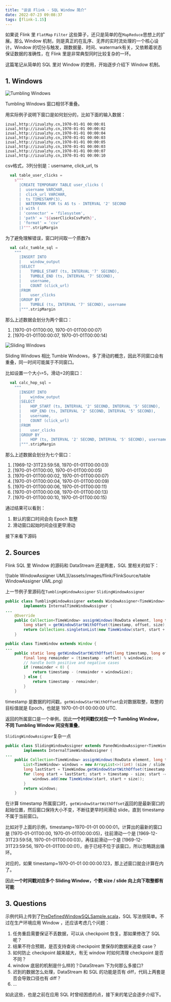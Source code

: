 ```yaml
---
title: "谈谈 Flink - SQL Window 简介"
date: 2022-07-23 09:08:37
tags: [flink-1.15]
---
```


如果说 Flink 里 `FlatMap` `Filter` 这些算子，还只是简单的在`MapReduce`思想上的扩展。那么 Window 机制，则是真正的在乱序、无界的实时流处理的一个核心设计。Window 的切分与触发，跟数据量、时间、watermark有关，又依赖着状态保证数据的准确性，在 Flink 里是非常典型同时比较复杂的一环。

这篇笔记从简单的 SQL 里对 Window 的使用，开始逐步介绍下 Window 机制。

## 1. Windows

![Tumbling Windows](/assets/images/flink/tumbling-windows.svg)

Tumbling Windows 窗口相邻不重叠。

用实际例子说明下窗口是如何划分的，比如下面的输入数据：

```
izual,http://izualzhy.cn,1970-01-01 00:00:01
izual,http://izualzhy.cn,1970-01-01 00:00:02
izual,http://izualzhy.cn,1970-01-01 00:00:04
izual,http://izualzhy.cn,1970-01-01 00:00:03
izual,http://izualzhy.cn,1970-01-01 00:00:05
izual,http://izualzhy.cn,1970-01-01 00:00:03
izual,http://izualzhy.cn,1970-01-01 00:00:07
izual,http://izualzhy.cn,1970-01-01 00:00:10
```

csv格式，3列分别是：username, click_url, ts

```scala
  val table_user_clicks =
    s"""
      |CREATE TEMPORARY TABLE user_clicks (
      |  username VARCHAR,
      |  click_url VARCHAR,
      |  ts TIMESTAMP(3),
      |  WATERMARK FOR ts AS ts - INTERVAL '2' SECOND
      |) with (
      | 'connector' = 'filesystem',
      | 'path' = '${userClicksCsvPath}',
      | 'format' = 'csv'
      |)""".stripMargin
```

为了避免理解错误，窗口时间取一个质数7s

```scala
  val calc_tumble_sql =
    """
      |INSERT INTO
      |    window_output
      |SELECT
      |    TUMBLE_START (ts, INTERVAL '7' SECOND),
      |    TUMBLE_END (ts, INTERVAL '7' SECOND),
      |    username,
      |    COUNT (click_url)
      |FROM
      |    user_clicks
      |GROUP BY
      |    TUMBLE (ts, INTERVAL '7' SECOND), username
      |""".stripMargin
```

那么上述数据会划分为两个窗口：

1. [1970-01-01T00:00, 1970-01-01T00:00:07)
2. [1970-01-01T00:00:07, 1970-01-01T00:00:14)

![Sliding Windows](/assets/images/flink/sliding-windows.svg)

Sliding Windows 相比 Tumble Windows，多了滑动的概念，因此不同窗口会有重叠，同一时间可能属于不同窗口。

比如设置一个大小=5，滑动=2的窗口：

```scala
  val calc_hop_sql =
    """
      |INSERT INTO
      |    window_output
      |SELECT
      |    HOP_START (ts, INTERVAL '2' SECOND, INTERVAL '5' SECOND),
      |    HOP_END (ts, INTERVAL '2' SECOND, INTERVAL '5' SECOND),
      |    username,
      |    COUNT (click_url)
      |FROM
      |    user_clicks
      |GROUP BY
      |    HOP (ts, INTERVAL '2' SECOND, INTERVAL '5' SECOND), username
      |""".stripMargin
```

那么上述数据会划分为七个窗口：

1. [1969-12-31T23:59:58, 1970-01-01T00:00:03)
2. [1970-01-01T00:00, 1970-01-01T00:00:05)
3. [1970-01-01T00:00:02, 1970-01-01T00:00:07)
4. [1970-01-01T00:00:04, 1970-01-01T00:00:09)
5. [1970-01-01T00:00:06, 1970-01-01T00:00:11)
6. [1970-01-01T00:00:08, 1970-01-01T00:00:13)
7. [1970-01-01T00:00:10, 1970-01-01T00:00:15)

通过结果可以看到：

1. 默认的窗口时间会向 Epoch 取整
2. 滑动窗口起始时间会往更早滑动

接下来看下源码

## 2. Sources

Flink SQL 里 Window 的源码和 DataStream 还是两套，SQL 里相关的如下：

![table WindowAssigner UML](/assets/images/flink/FlinkSource/table WindowAssigner UML.png)

上一节例子里源码在`TumblingWindowAssigner` `SlidingWindowAssigner`

```java
public class TumblingWindowAssigner extends WindowAssigner<TimeWindow>
        implements InternalTimeWindowAssigner {
...
    @Override
    public Collection<TimeWindow> assignWindows(RowData element, long timestamp) {
        long start = getWindowStartWithOffset(timestamp, offset, size);
        return Collections.singletonList(new TimeWindow(start, start + size));
    }

public class TimeWindow extends Window {
...
    public static long getWindowStartWithOffset(long timestamp, long offset, long windowSize) {
        final long remainder = (timestamp - offset) % windowSize;
        // handle both positive and negative cases
        if (remainder < 0) {
            return timestamp - (remainder + windowSize);
        } else {
            return timestamp - remainder;
        }
    }
```

timestamp 是数据的时间戳，`getWindowStartWithOffset`会对数据取整，取整的目标值就是 Epoch，也就是 1970-01-01 00:00:00 UTC.

返回的所属窗口是一个单例，因此**一个时间戳仅对应一个 Tumbling Window，不同 Tumbling Window 间没有重叠**。

`SlidingWindowAssigner`复杂一点

```java
public class SlidingWindowAssigner extends PanedWindowAssigner<TimeWindow>
        implements InternalTimeWindowAssigner {
...
    public Collection<TimeWindow> assignWindows(RowData element, long timestamp) {
        List<TimeWindow> windows = new ArrayList<>((int) (size / slide));
        long lastStart = TimeWindow.getWindowStartWithOffset(timestamp, offset, slide);
        for (long start = lastStart; start > timestamp - size; start -= slide) {
            windows.add(new TimeWindow(start, start + size));
        }
        return windows;
    }
```

在计算 timestamp 所属窗口时，`getWindowStartWithOffset`返回的是最新窗口的起始位置，然后窗口保持大小不变，不断往更早时间滑动 slide，直到 timestamp 不属于当前窗口。

比如对于上面的示例，timestamp=1970-01-01 00:00:01，计算出的最新的窗口是 [1970-01-01T00:00, 1970-01-01T00:00:05)，往前滑动一个是 [1969-12-31T23:59:58, 1970-01-01T00:00:03)，再往前滑动一个是 [1969-12-31T23:59:56, 1970-01-01T00:00:01)，由于已经不位于该窗口，所以忽略跳出循环。

对应的，如果 timestamp=1970-01-01 00:00:00.123，那上述窗口就会计算在内了。

因此**一个时间戳对应多个 Sliding Window，个数 size / slide 向上向下取整都有可能**

## 3. Questions

示例代码上传到了[PreDefinedWindowSQLSample.scala](https://github.com/izualzhy/BigData-Systems/blob/main/flink/flink_1_15/src/main/scala/cn/izualzhy/PreDefinedWindowSQLSample.scala)，SQL 写法很简单。不过在生产环境应用 Window ，还应该考虑几个问题：

1. 任务重启需要保证不丢数据，可以从 checkpoint 恢复。那如果修改了 SQL 呢？
2. 结果不符合预期，是否支持查询 checkpoint 里保存的数据来追查 case？
3. 如何防止 checkpoint 越来越大，有无 window 时如何清理 checkpoint 是否不同？
4. window 底层的机制是什么样的？DataStream 下为何那么多接口?
5. 迟到的数据怎么处理，DataStream 和 SQL 的功能是否有 diff，代码上两套是否会导致口径也有 diff？
6. ...

如此这些，也是之前在应用 SQL 时曾经困惑的点，接下来的笔记会逐步介绍下。